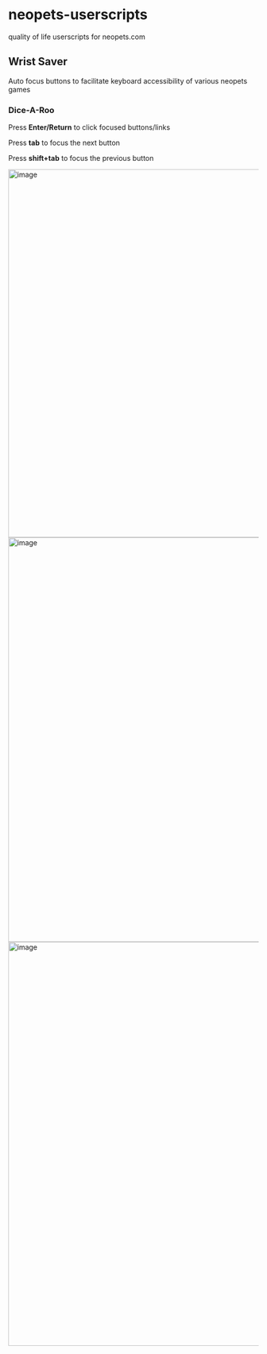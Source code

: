 # neopets-userscripts
quality of life userscripts for neopets.com

## Wrist Saver
Auto focus buttons to facilitate keyboard accessibility of various neopets games

### Dice-A-Roo
Press **Enter/Return** to click focused buttons/links

Press **tab** to focus the next button

Press **shift+tab** to focus the previous button

<img width="740" alt="image" src="https://github.com/user-attachments/assets/b69b215a-2bee-47ec-8de8-0a9c1f3deb0b">
<img width="813" alt="image" src="https://github.com/user-attachments/assets/a75d807a-b192-4438-95d8-adc90ba270ff">
<img width="812" alt="image" src="https://github.com/user-attachments/assets/f4599593-73d5-4479-bc73-75831d740a8d">
